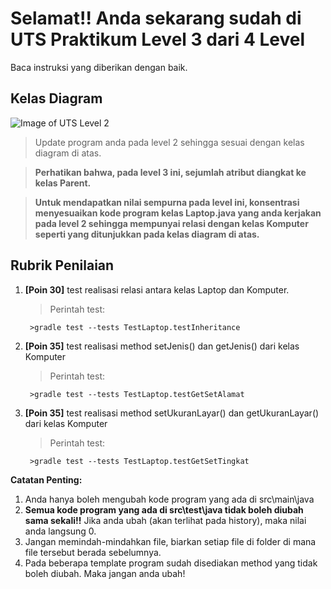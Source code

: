 # Selamat!! Anda sekarang sudah di UTS Praktikum Level 3 dari 4 Level
Baca instruksi yang diberikan dengan baik.


## Kelas Diagram
![Image of UTS Level 2](http://api.puro.del.ac.id/v1/file/42d0ed35c58eb8b3d50d62195c8d7140)
>Update program anda pada level 2 sehingga sesuai dengan  kelas diagram di atas. 

>**Perhatikan bahwa, pada level 3 ini, sejumlah atribut diangkat ke kelas Parent.**

>**Untuk mendapatkan nilai sempurna pada level ini, konsentrasi menyesuaikan kode program kelas Laptop.java yang anda kerjakan pada level 2 sehingga mempunyai relasi dengan kelas Komputer seperti yang ditunjukkan pada kelas diagram di atas.**


## Rubrik Penilaian 
1. **[Poin 30]** test realisasi relasi antara kelas Laptop dan Komputer.
	
	
	> Perintah test: 
	
	
		>gradle test --tests TestLaptop.testInheritance

2. **[Poin 35]** test realisasi method setJenis() dan getJenis() dari kelas Komputer

	
	> Perintah test: 
	
	
		>gradle test --tests TestLaptop.testGetSetAlamat

3. **[Poin 35]** test realisasi method setUkuranLayar() dan getUkuranLayar() dari kelas Komputer

	
	> Perintah test: 
	
	
		>gradle test --tests TestLaptop.testGetSetTingkat



**Catatan Penting:**
1. Anda hanya boleh mengubah kode program yang ada di src\main\java
1. **Semua kode program yang ada di src\test\java  tidak boleh diubah sama sekali!!** Jika anda ubah (akan terlihat pada history), maka nilai anda langsung 0.
1. Jangan memindah-mindahkan file, biarkan setiap file di folder di mana file tersebut berada sebelumnya.
1. Pada beberapa template program sudah disediakan method yang tidak boleh diubah. Maka jangan anda ubah!
